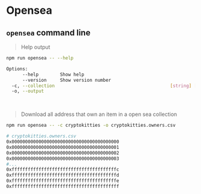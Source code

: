 # Opensea

## `opensea` command line

> Help output

```bash
npm run opensea -- --help
```

```bash
Options:
      --help        Show help                                          [boolean]
      --version     Show version number                                [boolean]
  -c, --collection                                           [string] [required]
  -o, --output                                                          [string]
```

&nbsp;

> Download all address that own an item in a open sea collection

```bash
npm run opensea -- -c cryptokitties -o cryptokitties.owners.csv
```

```bash
# cryptokitties.owners.csv
0x0000000000000000000000000000000000000000
0x0000000000000000000000000000000000000001
0x0000000000000000000000000000000000000002
0x0000000000000000000000000000000000000003
#...
0xfffffffffffffffffffffffffffffffffffffffc
0xfffffffffffffffffffffffffffffffffffffffd
0xfffffffffffffffffffffffffffffffffffffffe
0xffffffffffffffffffffffffffffffffffffffff
```

